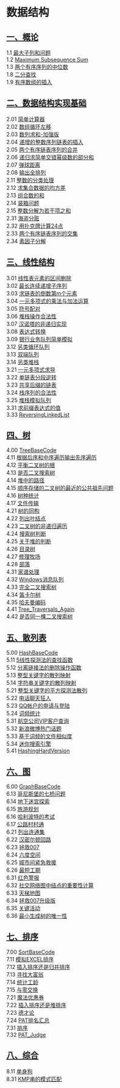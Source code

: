 # 数据结构
## [一、概论](/Base)
1.1 [最大子列和问题](/Base/1_01_BaseMaxSubSum/1_01_BaseMaxSubSum.cpp)  
1.2 [Maximum Subsequence Sum](/Base/1_02_MaxSubSum/1_02_MaxSubSum.cpp)  
1.3 [两个有序序列的中位数](/Base/1_03_MeanFor2S/1_03_MeanFor2S.cpp)  
1.8 [二分查找](/Base/1_08_BinarySearch/1_08_BinarySearch.cpp)  
1.9 [有序数组的插入](/Base/1_09_Insert/1_09_Insert.cpp)  

## [二、数据结构实现基础](/DSBase)
2.01 [简单计算器](/DSBase/2_01_简单计算器/2_01_简单计算器.cpp)  
2.02 [数组循环左移](/DSBase/2_02_数组循环左移/2_02_数组循环左移.cpp)  
2.03 [数列求和-加强版](/DSBase/2_03_数列求和加强版/2_03_数列求和加强版.cpp)  
2.04 [递增的整数序列链表的插入](/DSBase/2_04_递增的整数序列链表的插入/2_04_递增的整数序列链表的插入.cpp)  
2.05 [两个有序链表序列的合并](/DSBase/2_05_两个有序链表序列的合并/2_05_两个有序链表序列的合并.cpp)  
2.06 [递归求简单交错幂级数的部分和](/DSBase/2_06_递归求简单交错幂级数的部分和/2_06_递归求简单交错幂级数的部分和.cpp)  
2.07 [弹球距离](/DSBase/2_07_弹球距离/2_07_弹球距离.cpp)  
2.08 [输出全排列](/DSBase/2_08_输出全排列/2_08_输出全排列.cpp)  
2.11 [整数的分类处理](/DSBase/2_08_输出全排列/2_08_输出全排列.cpp)  
2.12 [求集合数据的均方差](/DSBase/2_12_求集合数据的均方差/2_12_求集合数据的均方差.cpp)   
2.13 [组合数的和](/DSBase/2_13_组合数的和/2_13_组合数的和.cpp)  
2.14 [装箱问题](/DSBase/2_14_装箱问题/2_14_装箱问题.cpp)  
2.15 [整数分解为若干项之和](/DSBase/2_15_整数分解为若干项之和/2_15_整数分解为若干项之和.cpp)  
2.31 [海盗分赃](/DSBase/2_31_海盗分赃/2_31_海盗分赃.cpp)  
2.32 [用扑克牌计算24点](/DSBase/2_32_用扑克牌计算24点/2_32_用扑克牌计算24点.cpp)  
2.33 [两个有序链表序列的交集](/DSBase/2_33_两个有序链表序列的交集/2_33_两个有序链表序列的交集.cpp)  
2.34 [素因子分解](/DSBase/2_34_素因子分解/2_34_素因子分解.cpp)  

## [三、线性结构](/Linear)
3.01 [线性表元素的区间删除](/Linear/3_01_线性表元素的区间删除/3_01_线性表元素的区间删除.cpp)  
3.02 [最长连续递增子序列](/Linear/3_02_最长连续递增子序列/3_02_最长连续递增子序列.cpp)  
3.03 [求链表的倒数第m个元素](/Linear/3_03_求链表的倒数第m个元素/3_03_求链表的倒数第m个元素.cpp)  
3.04 [一元多项式的乘法与加法运算](/Linear/3_04_一元多项式的乘法与加法运算/3_04_一元多项式的乘法与加法运算.cpp)  
3.05 [符号配对](/Linear/3_05_符号配对/3_05_符号配对.cpp)  
3.06 [堆栈操作合法性](/Linear/3_06_堆栈操作合法性/3_06_堆栈操作合法性.cpp)  
3.07 [汉诺塔的非递归实现](/Linear/3_07_汉诺塔的非递归实现/3_07_汉诺塔的非递归实现.cpp)  
3.08 [表达式转换](/Linear/3_08_表达式转换/3_08_表达式转换.cpp)  
3.09 [银行业务队列简单模拟](/Linear/3_09_银行业务队列简单模拟/3_09_银行业务队列简单模拟.cpp)  
3.12 [另类循环队列](/Linear/3_12_另类循环队列/3_12_另类循环队列.cpp)  
3.13 [双端队列](/Linear/3_13_双端队列/3_13_双端队列.cpp)  
3.14 [另类堆栈](/Linear/3_14_另类堆栈/3_14_另类堆栈.cpp)  
3.21 [一元多项式求导](/Linear/3_21_一元多项式求导/3_21_一元多项式求导.cpp)  
3.22 [单链表分段逆转](/Linear/3_22_单链表分段逆转/3_22_单链表分段逆转.cpp)  
3.23 [共享后缀的链表](/Linear/3_23_共享后缀的链表/3_23_共享后缀的链表.cpp)  
3.24 [栈序列的合法性](/Linear/3_24_出栈序列的合法性/3_24_出栈序列的合法性.cpp)  
3.25 [堆栈模拟队列](/Linear/3_25_堆栈模拟队列/3_25_堆栈模拟队列.cpp)  
3.31 [求前缀表达式的值](/Linear/3_31_求前缀表达式的值/3_31_求前缀表达式的值.cpp)  
3.33 [ReversingLinkedList](/Linear/3_33_ReversingLinkedList/3_33_ReversingLinkedList.cpp)  

## [四、树](/Tree)
4.00 [TreeBaseCode](/Tree/4_00_TreeBaseCode/4_00_TreeBaseCode.cpp)  
4.11 [根据后序和中序遍历输出先序遍历](/Tree/4_11_根据后序和中序遍历输出先序遍历/4_11_根据后序和中序遍历输出先序遍历.cpp)  
4.12 [平衡二叉树的根](/Tree/4_12_平衡二叉树的根/4_12_平衡二叉树的根.cpp)  
4.13 [是否二叉搜索树](/Tree/4_13_是否二叉搜索树/4_13_是否二叉搜索树.cpp)  
4.14 [堆中的路径](/Tree/4_14_堆中的路径/4_14_堆中的路径.cpp)  
4.15 [顺序存储的二叉树的最近的公共祖先问题](/Tree/4_15_顺序存储的二叉树的最近的公共祖先问题/4_15_顺序存储的二叉树的最近的公共祖先问题.cpp)  
4.16 [树种统计](/Tree/4_16_树种统计/4_16_树种统计.cpp)  
4.17 [文件传输](/Tree/4_17_文件传输/4_17_文件传输.cpp)  
4.21 [树的同构](/Tree/4_21_树的同构/4_21_树的同构.cpp)  
4.22 [列出叶结点](/Tree/4_22_列出叶结点/4_22_列出叶结点.cpp)  
4.23 [二叉树的非递归遍历](/Tree/4_23_二叉树的非递归遍历/4_23_二叉树的非递归遍历.cpp)  
4.24 [搜索树判断](/Tree/4_24_搜索树判断/4_24_搜索树判断.cpp)  
4.25 [关于堆的判断](/Tree/4_25_关于堆的判断/4_25_关于堆的判断.cpp)  
4.26 [目录树](/Tree/4_26_目录树/4_26_目录树.cpp)  
4.27 [修理牧场](/Tree/4_27_修理牧场/4_27_修理牧场.cpp)  
4.28 [部落](/Tree/4_28_部落/4_28_部落.cpp)  
4.31 [家谱处理](/Tree/4_31_家谱处理/4_31_家谱处理.cpp)  
4.32 [Windows消息队列](/Tree/4_32_Windows消息队列/4_32_Windows消息队列.cpp)  
4.33 [完全二叉搜索树](/Tree/4_33_完全二叉搜索树/4_33_完全二叉搜索树.cpp)  
4.34 [笛卡尔树](/Tree/4_34_笛卡尔树/4_34_笛卡尔树.cpp)  
4.35 [哈夫曼编码](/Tree/4_35_哈夫曼编码/4_35_哈夫曼编码.cpp)  
4.41 [Tree_Traversals_Again](/Tree/4_41_Tree_Traversals_Again/4_41_Tree_Traversals_Again.cpp)  
4.42 [是否同一棵二叉搜索树](/Tree/4_42_是否同一棵二叉搜索树/4_42_是否同一棵二叉搜索树.cpp)  

## [五、散列表](/Hash)
5.00 [HashBaseCode](/Hash/5_00_HashBaseCode/5_00_HashBaseCode.cpp)  
5.11 [5线性探测法的查找函数](/Hash/5_11_线性探测法的查找函数/5_11_线性探测法的查找函数.cpp)  
5.12 [分离链接法的删除操作函数](/Hash/5_12_分离链接法的删除操作函数/5_12_分离链接法的删除操作函数.cpp)  
5.13 [整型关键字的散列映射](/Hash/5_13_整型关键字的散列映射/5_13_整型关键字的散列映射.cpp)  
5.14 [字符串关键字的散列映射](/Hash/5_14_字符串关键字的散列映射/5_14_字符串关键字的散列映射.cpp)  
5.21 [整型关键字的平方探测法散列](/Hash/5_21_整型关键字的平方探测法散列/5_21_整型关键字的平方探测法散列.cpp)  
5.22 [电话聊天狂人](/Hash/5_22_电话聊天狂人/5_22_电话聊天狂人.cpp)   
5.23 [QQ帐户的申请与登陆](/Hash/5_23_QQ帐户的申请与登陆/5_23_QQ帐户的申请与登陆.cpp)   
5.24 [词频统计](/Hash/5_24_词频统计/5_24_词频统计.cpp)   
5.31 [航空公司VIP客户查询](/Hash/5_31_航空公司VIP客户查询/5_31_航空公司VIP客户查询.cpp)   
5.32 [新浪微博热门话题](/Hash/5_32_新浪微博热门话题/5_32_新浪微博热门话题.cpp)   
5.33 [基于词频的文件相似度](/Hash/5_33_基于词频的文件相似度/5_33_基于词频的文件相似度.cpp)   
5.34 [迷你搜索引擎](/Hash/5_34_迷你搜索引擎/5_34_迷你搜索引擎.cpp)   
5.41 [HashingHardVersion](/Hash/5_41_HashingHardVersion/5_41_HashingHardVersion.cpp)   

## [六、图](/Graph)
6.00 [GraphBaseCode](/Graph/6_00_GraphBaseCode/6_00_GraphBaseCode.cpp)   
6.13 [哥尼斯堡的七桥问题](/Graph/6_13_哥尼斯堡的七桥问题/6_13_哥尼斯堡的七桥问题.cpp)   
6.14 [地下迷宫探索](/Graph/6_14_地下迷宫探索/6_14_地下迷宫探索.cpp)   
6.15 [旅游规划](/Graph/6_15_旅游规划/6_15_旅游规划.cpp)   
6.16 [哈利波特的考试](/Graph/6_16_哈利波特的考试/6_16_哈利波特的考试.cpp)   
6.17 [公路村村通](/Graph/6_17_公路村村通/6_17_公路村村通.cpp)   
6.21 [列出连通集](/Graph/6_21_列出连通集/6_21_列出连通集.cpp)   
6.22 [汉密尔顿回路](/Graph/6_22_汉密尔顿回路/6_22_汉密尔顿回路.cpp)   
6.23 [拯救007](/Graph/6_23_拯救007/6_23_拯救007.cpp)   
6.24 [六度空间](/Graph/6_24_六度空间/6_24_六度空间.cpp)   
6.25 [城市间紧急救援](/Graph/6_25_城市间紧急救援/6_25_城市间紧急救援.cpp)   
6.26 [最短工期](/Graph/6_26_最短工期/6_26_最短工期.cpp)   
6.31 [红色警报](/Graph/6_31_红色警报/6_31_红色警报.cpp)   
6.32 [社交网络图中结点的重要性计算](/Graph/6_32_社交网络图中结点的重要性计算/6_32_社交网络图中结点的重要性计算.cpp)   
6.33 [天梯地图](/Graph/6_33_天梯地图/6_33_天梯地图.cpp)   
6.34 [拯救007升级版](/Graph/6_34_拯救007升级版/6_34_拯救007升级版.cpp)   
6.35 [关键活动](/Graph/6_35_关键活动/6_35_关键活动.cpp)   
6.36 [最小生成树的唯一性](/Graph/6_36_最小生成树的唯一性/6_36_最小生成树的唯一性.cpp)   

## [七、排序](/Sort)
7.00 [SortBaseCode](/Sort/7_00_SortBaseCode/7_00_SortBaseCode.cpp)   
7.11 [模拟EXCEL排序](/Sort/7_11_模拟EXCEL排序/7_11_模拟EXCEL排序.cpp)   
7.12 [插入排序还是归并排序](/Sort/7_12_插入排序还是归并排序/7_12_插入排序还是归并排序.cpp)   
7.13 [寻找大富翁](/Sort/7_13_寻找大富翁/7_13_寻找大富翁.cpp)   
7.14 [统计工龄](/Sort/7_14_统计工龄/7_14_统计工龄.cpp)   
7.15 [与零交换](/Sort/7_15_与零交换/7_15_与零交换.cpp)   
7.21 [魔法优惠券](/Sort/7_21_魔法优惠券/7_21_魔法优惠券.cpp)   
7.22 [插入排序还是堆排序](/Sort/7_22_插入排序还是堆排序/7_22_插入排序还是堆排序.cpp)   
7.23 [德才论](/Sort/7_23_德才论/7_23_德才论.cpp)   
7.24 [PAT排名汇总](/Sort/7_24_PAT排名汇总/7_24_PAT排名汇总.cpp)   
7.31 [排序](/Sort/7_31_排序/7_31_排序.cpp)   
7.32 [PAT_Judge](/Sort/7_32_PAT_Judge/7_32_PAT_Judge.cpp)   

## [八、综合](/Complex)
8.11 [单身狗](/Complex/8_11_单身狗/8_11_单身狗.cpp)   
8.31 [KMP串的模式匹配](/Complex/8_31_KMP串的模式匹配/8_31_KMP串的模式匹配.cpp)   

